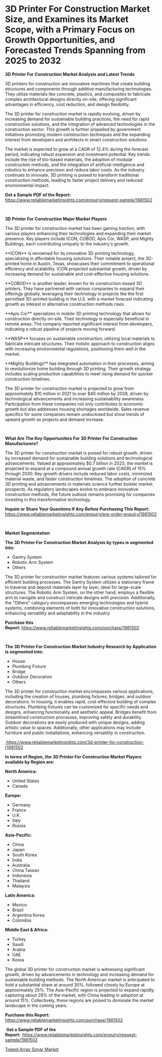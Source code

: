 <p><h1>3D Printer For Construction Market Size, and Examines its Market Scope, with a Primary Focus on Growth Opportunities, and Forecasted Trends Spanning from 2025 to 2032</h1></p><p><strong>3D Printer For Construction Market Analysis and Latest Trends</strong></p>
<p><p>3D printers for construction are innovative machines that create building structures and components through additive manufacturing technologies. They utilize materials like concrete, plastics, and composites to fabricate complex architectural designs directly on-site, offering significant advantages in efficiency, cost reduction, and design flexibility. </p><p>The 3D printer for construction market is rapidly evolving, driven by increasing demand for sustainable building practices, the need for rapid construction solutions, and the integration of advanced technologies in the construction sector. This growth is further propelled by government initiatives promoting modern construction techniques and the expanding interest from developers and architects in smart construction solutions. </p><p>The market is expected to grow at a CAGR of 12.4% during the forecast period, indicating robust expansion and investment potential. Key trends include the rise of bio-based materials, the adoption of modular construction methods, and the integration of artificial intelligence and robotics to enhance precision and reduce labor costs. As the industry continues to innovate, 3D printing is poised to transform traditional construction methods, leading to faster project delivery and reduced environmental impact.</p></p>
<p><strong>Get a Sample PDF of the Report:&nbsp;</strong> <a href="https://www.reliablemarketinsights.com/enquiry/request-sample/1981502?utm_campaign=1894&utm_medium=2&utm_source=Github&utm_content=ia&utm_term=10042025&utm_id=3d-printer-for-construction">https://www.reliablemarketinsights.com/enquiry/request-sample/1981502</a></p>
<p>&nbsp;</p>
<p><strong>3D Printer For Construction Major Market Players</strong></p>
<p><p>The 3D printer for construction market has been gaining traction, with various players enhancing their technologies and expanding their market presence. Key players include ICON, COBOD, Apis Cor, WASP, and Mighty Buildings, each contributing uniquely to the industry's growth.</p><p>**ICON** is renowned for its innovative 3D printing technology, specializing in affordable housing solutions. Their notable project, the 3D-printed home in Austin, Texas, showcases their commitment to operational efficiency and scalability. ICON projected substantial growth, driven by increasing demand for sustainable and cost-effective housing solutions. </p><p>**COBOD** is another leader, known for its construction-based 3D printers. They have partnered with various companies to expand their offerings globally, leveraging their technology in projects like the first permitted 3D-printed building in the U.S. with a market forecast indicating growth as interest in alternative construction methods rises.</p><p>**Apis Cor** specializes in mobile 3D printing technology that allows for construction directly on-site. Their technology is especially beneficial in remote areas. The company reported significant interest from developers, indicating a robust pipeline of projects moving forward.</p><p>**WASP** focuses on sustainable construction, utilizing local materials to fabricate intricate structures. Their holistic approach to construction aligns with increasing environmental regulations, positioning them well in the market.</p><p>**Mighty Buildings** has integrated automation in their processes, aiming to revolutionize home building through 3D printing. Their growth strategy includes scaling production capabilities to meet rising demand for quicker construction timelines.</p><p>The 3D printer for construction market is projected to grow from approximately $10 million in 2021 to over $40 million by 2028, driven by technological advancements and increasing sustainability awareness. Participation from these companies not only contributes to economic growth but also addresses housing shortages worldwide. Sales revenue specifics for some companies remain undisclosed but show trends of upward growth as projects and demand increase.</p></p>
<p>&nbsp;</p>
<p><strong>What Are The Key Opportunities For 3D Printer For Construction Manufacturers?</strong></p>
<p><p>The 3D printer for construction market is poised for robust growth, driven by increased demand for sustainable building solutions and technological advancements. Valued at approximately $0.7 billion in 2023, the market is projected to expand at a compound annual growth rate (CAGR) of 15% through 2030. Key growth drivers include reduced labor costs, minimized material waste, and faster construction timelines. The adoption of concrete 3D printing and advancements in materials science further bolster market prospects. As regulatory landscapes evolve to embrace innovative construction methods, the future outlook remains promising for companies investing in this transformative technology.</p></p>
<p><strong>Inquire or Share Your Questions If Any Before Purchasing This Report:</strong> <a href="https://www.reliablemarketinsights.com/enquiry/pre-order-enquiry/1981502?utm_campaign=1894&utm_medium=2&utm_source=Github&utm_content=ia&utm_term=10042025&utm_id=3d-printer-for-construction">https://www.reliablemarketinsights.com/enquiry/pre-order-enquiry/1981502</a></p>
<p>&nbsp;</p>
<p><strong>Market Segmentation</strong></p>
<p><strong>The 3D Printer For Construction Market Analysis by types is segmented into:</strong></p>
<p><ul><li>Gantry System</li><li>Robotic Arm System</li><li>Others</li></ul></p>
<p><p>The 3D printer for construction market features various systems tailored for efficient building processes. The Gantry System utilizes a stationary frame to traverse and deposit materials layer by layer, ideal for large-scale structures. The Robotic Arm System, on the other hand, employs a flexible arm to navigate and construct intricate designs with precision. Additionally, the "Others" category encompasses emerging technologies and hybrid systems, combining elements of both for innovative construction solutions, enhancing versatility and adaptability in the industry.</p></p>
<p><strong>Purchase this Report:&nbsp;</strong><a href="https://www.reliablemarketinsights.com/purchase/1981502?utm_campaign=1894&utm_medium=2&utm_source=Github&utm_content=ia&utm_term=10042025&utm_id=3d-printer-for-construction">https://www.reliablemarketinsights.com/purchase/1981502</a></p>
<p>&nbsp;</p>
<p><strong>The 3D Printer For Construction Market Industry Research by Application is segmented into:</strong></p>
<p><ul><li>House</li><li>Plumbing Fixture</li><li>Bridge</li><li>Outdoor Decoration</li><li>Others</li></ul></p>
<p><p>The 3D printer for construction market encompasses various applications, including the creation of houses, plumbing fixtures, bridges, and outdoor decorations. In housing, it enables rapid, cost-effective building of complex structures. Plumbing fixtures can be customized for specific needs and designs, enhancing functionality and aesthetic appeal. Bridges benefit from streamlined construction processes, improving safety and durability. Outdoor decorations are easily produced with unique designs, adding artistic value to spaces. Additionally, other applications may include furniture and public installations, enhancing versatility in construction.</p></p>
<p><a href="https://www.reliablemarketinsights.com/3d-printer-for-construction-r1981502?utm_campaign=1894&utm_medium=2&utm_source=Github&utm_content=ia&utm_term=10042025&utm_id=3d-printer-for-construction">&nbsp;https://www.reliablemarketinsights.com/3d-printer-for-construction-r1981502</a></p>
<p><strong>In terms of Region, the 3D Printer For Construction Market Players available by Region are:</strong></p>
<p>
    <p> <strong> North America: </strong>
        <ul>
            <li>United States</li>
            <li>Canada</li>
        </ul>
        </p> 
    <p> <strong> Europe: </strong>
        <ul>
            <li>Germany</li>
            <li>France</li>
            <li>U.K.</li>
            <li>Italy</li>
            <li>Russia</li>
        </ul>
        </p> 
    <p> <strong> Asia-Pacific: </strong>
        <ul>
            <li>China</li>
            <li>Japan</li>
            <li>South Korea</li>
            <li>India</li>
            <li>Australia</li>
            <li>China Taiwan</li>
            <li>Indonesia</li>
            <li>Thailand</li>
            <li>Malaysia</li>
        </ul>
        </p> 
    <p> <strong> Latin America: </strong>
        <ul>
            <li>Mexico</li>
            <li>Brazil</li>
            <li>Argentina Korea</li>
            <li>Colombia</li>
        </ul>
        </p> 
    <p> <strong> Middle East & Africa: </strong>
        <ul>
            <li>Turkey</li>
            <li>Saudi</li>
            <li>Arabia</li>
            <li>UAE</li>
            <li>Korea</li>
        </ul>
    </p>
    </p>
<p><p>The global 3D printer for construction market is witnessing significant growth, driven by advancements in technology and increasing demand for sustainable building methods. The North American market is anticipated to hold a substantial share at around 30%, followed closely by Europe at approximately 25%. The Asia-Pacific region is projected to expand rapidly, capturing about 28% of the market, with China leading in adoption at around 15%. Collectively, these regions are poised to dominate the market landscape in the coming years.</p></p>
<p><strong>Purchase this Report: </strong><a href="https://www.reliablemarketinsights.com/purchase/1981502?utm_campaign=1894&utm_medium=2&utm_source=Github&utm_content=ia&utm_term=10042025&utm_id=3d-printer-for-construction">https://www.reliablemarketinsights.com/purchase/1981502</a></p>
<p>&nbsp;<strong>Get a Sample PDF of the Report:&nbsp;&nbsp;</strong><a href="https://www.reliablemarketinsights.com/enquiry/request-sample/1981502?utm_campaign=1894&utm_medium=2&utm_source=Github&utm_content=ia&utm_term=10042025&utm_id=3d-printer-for-construction">https://www.reliablemarketinsights.com/enquiry/request-sample/1981502</a></p>
<p><strong></strong></p>
<p><p><a href="https://github.com/airitaursela/Market-Research-Report-List-1/blob/main/towed-array-sonar-market.md?utm_campaign=1894&utm_medium=2&utm_source=Github&utm_content=ia&utm_term=10042025&utm_id=3d-printer-for-construction">Towed Array Sonar Market</a></p></p>